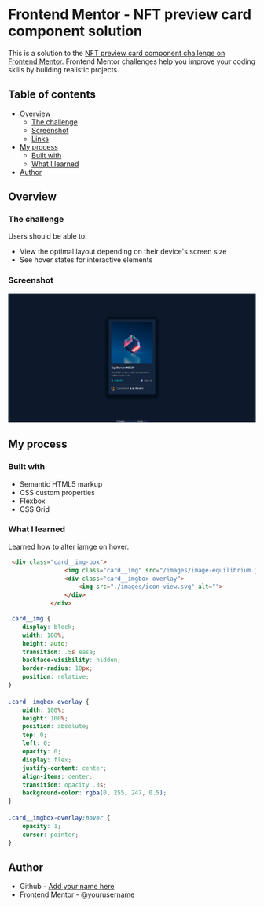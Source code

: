 # Frontend Mentor - NFT preview card component solution

This is a solution to the [NFT preview card component challenge on Frontend Mentor](https://www.frontendmentor.io/challenges/nft-preview-card-component-SbdUL_w0U). Frontend Mentor challenges help you improve your coding skills by building realistic projects. 

## Table of contents

- [Overview](#overview)
  - [The challenge](#the-challenge)
  - [Screenshot](#screenshot)
  - [Links](#links)
- [My process](#my-process)
  - [Built with](#built-with)
  - [What I learned](#what-i-learned)
- [Author](#author)




## Overview

### The challenge

Users should be able to:

- View the optimal layout depending on their device's screen size
- See hover states for interactive elements

### Screenshot

![](./screenshot.jpg) 

## My process

### Built with

- Semantic HTML5 markup
- CSS custom properties
- Flexbox
- CSS Grid

### What I learned

 

Learned how to alter iamge on hover.
```html
 <div class="card__img-box">
                <img class="card__img" src="/images/image-equilibrium.jpg" alt="">
                <div class="card__imgbox-overlay">
                    <img src="./images/icon-view.svg" alt="">
                </div>
            </div>
```
```css
.card__img {
    display: block;
    width: 100%;
    height: auto;
    transition: .5s ease;
    backface-visibility: hidden;
    border-radius: 10px;
    position: relative;
}

.card__imgbox-overlay {
    width: 100%;
    height: 100%;
    position: absolute;
    top: 0;
    left: 0;
    opacity: 0;
    display: flex;
    justify-content: center;
    align-items: center;
    transition: opacity .3s;
    background-color: rgba(0, 255, 247, 0.5);
}

.card__imgbox-overlay:hover {
    opacity: 1;
    cursor: pointer;
}
```


## Author

- Github - [Add your name here](https://github.com/StrigZ)
- Frontend Mentor - [@yourusername](https://www.frontendmentor.io/profile/StrigZ) 